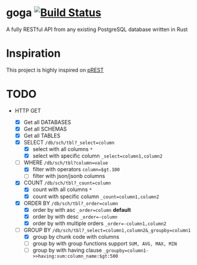 # goga [![Build Status](https://travis-ci.org/marioidival/goga.svg?branch=master)](https://travis-ci.org/marioidival/goga)
A fully RESTful API from any existing PostgreSQL database written in Rust

# Inspiration

This project is highly inspired on [pREST](https://github.com/nuveo/prest/)


# TODO
- HTTP GET

	- [X] Get all DATABASES
	- [X] Get all SCHEMAS
	- [X] Get all TABLES
	- [X] SELECT `/db/sch/tbl?_select=column`
		- [X] select with all columns `*`
		- [X] select with specific column `_select=column1,column2`
	- [ ] WHERE `/db/sch/tbl?column=value`
		- [X] filter with operators `column=$gt.100`
		- [ ] filter with json/jsonb columns
	- [X] COUNT `/db/sch/tbl?_count=column`
		- [X] count with all columns `*`
		- [X] count with specific column `_count=column1,column2`
	- [X] ORDER BY `/db/sch/tbl?_order=column`
		- [X] order by with asc `_order=column` __default__
		- [X] order by with desc `_order=-column`
		- [X] order by with multiple orders `_order=-column1,column2`
	- [ ] GROUP BY `/db/sch/tbl?_select=column1,column2&_groupby=column1`
		- [X] group by chunk code with columns
		- [ ] group by with group functions support `SUM, AVG, MAX, MIN`
		- [ ] group by with having clause `_groupby=column1->>having:sum:column_name:$gt:500`
